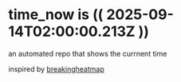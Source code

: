 # time_now is (( 2025-09-14T02:00:00.213Z ))

an automated repo that shows the currnent time

inspired by [breakingheatmap](https://github.com/breakingheatmap/breakingheatmap)
